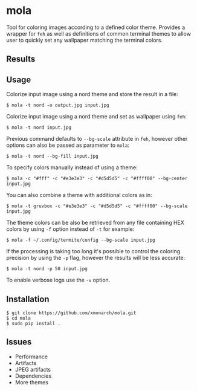 # mola

Tool for coloring images according to a defined color theme. Provides a wrapper for `feh` as well as definitions
of common terminal themes to allow user to quickly set any wallpaper matching the terminal colors.

## Results

## Usage

Colorize input image using a nord theme and store the result in a file:
```shell
$ mola -t nord -o output.jpg input.jpg
```
Colorize input image using a nord theme and set as wallpaper using `feh`:
```shell
$ mola -t nord input.jpg
```

Previous command defaults to `--bg-scale` attribute in `feh`, however other options can also be passed as parameter to `mola`:
```shell
$ mola -t nord --bg-fill input.jpg
```

To specify colors manually instead of using a theme:
```shell
$ mola -c "#fff" -c "#e3e3e3" -c "#d5d5d5" -c "#ffff00" --bg-center input.jpg
```

You can also combine a theme with additional colors as in:
```shell
$ mola -t gruvbox -c "#e3e3e3" -c "#d5d5d5" -c "#ffff00" --bg-scale input.jpg
```

The theme colors can be also be retrieved from any file containing HEX colors by using `-f` option instead of `-t` for example:
```shell
$ mola -f ~/.config/termite/config --bg-scale input.jpg
```

If the processing is taking too long it's possible to control the coloring precision by using the `-p` flag, 
however the results will be less accurate:  
```shell
$ mola -t nord -p 50 input.jpg
```

To enable verbose logs use the `-v` option.

## Installation

```shell
$ git clone https://github.com/xmonarch/mola.git
$ cd mola
$ sudo pip install .
```

## Issues
- Performance
- Artifacts
- JPEG artifacts
- Dependencies
- More themes
